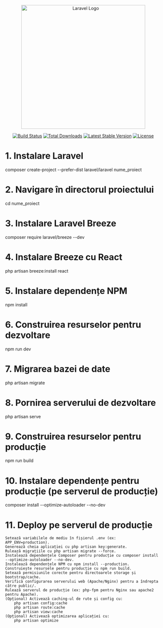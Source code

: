 <p align="center"><a href="https://laravel.com" target="_blank"><img src="https://raw.githubusercontent.com/laravel/art/master/logo-lockup/5%20SVG/2%20CMYK/1%20Full%20Color/laravel-logolockup-cmyk-red.svg" width="400" alt="Laravel Logo"></a></p>

<p align="center">
<a href="https://github.com/laravel/framework/actions"><img src="https://github.com/laravel/framework/workflows/tests/badge.svg" alt="Build Status"></a>
<a href="https://packagist.org/packages/laravel/framework"><img src="https://img.shields.io/packagist/dt/laravel/framework" alt="Total Downloads"></a>
<a href="https://packagist.org/packages/laravel/framework"><img src="https://img.shields.io/packagist/v/laravel/framework" alt="Latest Stable Version"></a>
<a href="https://packagist.org/packages/laravel/framework"><img src="https://img.shields.io/packagist/l/laravel/framework" alt="License"></a>
</p>

# 1. Instalare Laravel
composer create-project --prefer-dist laravel/laravel nume_proiect

# 2. Navigare în directorul proiectului
cd nume_proiect

# 3. Instalare Laravel Breeze
composer require laravel/breeze --dev

# 4. Instalare Breeze cu React
php artisan breeze:install react

# 5. Instalare dependențe NPM
npm install

# 6. Construirea resurselor pentru dezvoltare
npm run dev

# 7. Migrarea bazei de date
php artisan migrate

# 8. Pornirea serverului de dezvoltare
php artisan serve

# 9. Construirea resurselor pentru producție
npm run build

# 10. Instalare dependențe pentru producție (pe serverul de producție)
composer install --optimize-autoloader --no-dev

# 11. Deploy pe serverul de producție
    Setează variabilele de mediu în fișierul .env (ex: APP_ENV=production).
    Generează cheia aplicației cu php artisan key:generate.
    Rulează migrațiile cu php artisan migrate --force.
    Instalează dependențele Composer pentru producție cu composer install --optimize-autoloader --no-dev.
    Instalează dependențele NPM cu npm install --production.
    Construiește resursele pentru producție cu npm run build.
    Setează permisiunile corecte pentru directoarele storage și bootstrap/cache.
    Verifică configurarea serverului web (Apache/Nginx) pentru a îndrepta către public/.
    Rulează serverul de producție (ex: php-fpm pentru Nginx sau apache2 pentru Apache).
    (Opțional) Activează caching-ul de rute și config cu:
        php artisan config:cache
        php artisan route:cache
        php artisan view:cache
    (Opțional) Activează optimizarea aplicației cu:
        php artisan optimize